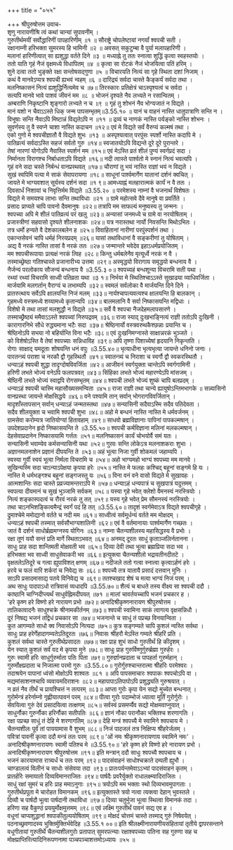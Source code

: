 +++
title = "०५५"

+++
श्रीपुरुषोत्तम उवाच-  
शृणु नारायणीश्रि त्वं कथां चान्यां सुपावनीम् ।  
गुरुतीर्थमयीं सर्वोद्धारिणीं पापहारिणीम् ॥१ ॥
सौराष्ट्रे चोपलेष्टायां नगर्यां श्वपची सती ।  
रक्षानाम्नी हरिभक्ता सुमरस्य हि भामिनी ॥२ ॥
अवसत् सकुटुम्बा वै पुर्या मलापहारिणी ।  
मलानां हारिणीत्वात् सा ह्यशुद्धा वर्तते दिने ॥३ ॥
मध्याह्ने तु ततः स्नात्वा शुद्धिं कृत्वा स्वहस्तयोः ।  
ततो याति गृहं नैजं वृक्षमध्ये विधापितम् ॥४ ॥
कृत्वा सा रोटकं नैजं भोजयित्वा पतिं हरिम् ।  
शुने दत्वा ततो भुङ्क्ते रक्षा सन्तोषसद्गुणा ॥५ ॥
विचारयति नित्यं सा गृहे स्थिता दशां निजाम् ।  
कथं वै मानवेऽप्यत्र श्वपची ह्यभवं न्वहम् ॥६ ॥
दारिद्र्यं सर्वदा चास्ते कैङ्कर्यं सर्वदा तथा ।  
मलनिष्कासनं नित्यं ह्यशुद्धिर्नित्यमेव च ॥७॥
तिरस्कारः प्रतिक्षेत्रं चाऽस्पृश्यत्वं च सर्वदा ।  
सत्यपि मानवे भावे पाशवं जीवनं मम ॥८ ॥
भोजनं दृश्यते नैव लभ्यते न रसान्वितम् ।  
अम्बराणि निकृष्टानि शृङ्गारो लभ्यते न च ॥९ ॥
गृहं तु शोभनं नैव भोग्यजातं न विद्यते ।  
मानं यशो न चैवाऽऽस्ते धिक् जन्म पापसम्भृतम्॥3.55.१० ॥
यानं च वाहनं नास्ति धातुपात्राणि सन्ति न ।  
विभूषाः सन्ति नैवाऽपि मिष्टान्नं विद्यतेऽपि न ॥११ ॥
द्रव्यं च नाणकं नास्ति पर्यङ्को नास्ति शोभनः ।  
सुवर्णस्य तु वै स्वप्ने चाशा नास्ति कदाचन ॥१२॥
एवं मे विद्यते सर्वं वैरुप्यं कल्मषं तथा ।  
एको गुणो मे श्वपचीज्ञातौ वै विद्यते शुभः ॥१३ ॥
अस्पृश्यत्वात् परपुंसः स्पर्शो नास्ति कदापि मे ।  
पातिव्रत्यं सर्वदाऽस्ति सहजं सर्वतो गुरु ॥१४॥
स्वजातयोऽपि विद्यन्ते दूरे दूरे पुरान्तरे ।  
तेषां नारणां योगोऽपि नैवास्ति स्पर्शनं मम ॥१५॥
एवं मेऽस्ति व्रतं शीलं पुण्यं स्वर्गप्रदं सदा ।  
निर्मानता विरागश्च निर्बाधताऽपि विद्यते ॥१६॥
नदी त्वास्ते पार्श्वतो मे स्नानं नित्यं भवत्यपि ।  
गृहं वने सदा चस्ते निर्बन्धं वानप्रस्थवत् ॥१७॥
चौराणां तु भयं नास्ति राज्ञां भयं न विद्यते ।  
सुखं स्वपिमि पत्या मे साकं सेवापरायणा ॥१८॥
साधूनां पार्श्वमार्गेण यातानां दर्शनं क्वचित् ।  
जायते मे भाग्यवशात् सूर्यस्य दर्शनं सदा ॥१ ९॥
आमध्याह्नं मलहारात्मकं कार्यं न वै ततः ।  
दिवसार्धं निशायां च निवृत्तिर्मम विद्यते ॥3.55.२० ॥
परमेशस्य नाम्नां वै भजनार्थं विशेषतः ।  
विद्यते मे समयश्च लाभाः सन्ति तथाविधाः ॥२१ ॥
ग्रामे महोत्सवे दैवे मानुषे वा प्रवर्तिते ।  
प्रसादः प्राप्यते चापि पावनो दैवमानुषः ॥२२॥
तत्रापि मम साफल्यं मनुष्यस्य तु जन्मनः ।  
श्वपच्या अपि मे शीलं पातिव्रत्यं परं खलु ॥२३॥
अन्यासां जनमध्ये च ग्रामे वा नरयोषिताम् ।  
प्रजास्त्रीणां सहवासो दृश्यते शीलनाशकः ॥२४॥
यत्र नरास्तथा नार्यो निवसन्ति मिथोऽभितः ।  
तत्र धर्मो हन्यते वै देशकालबलेन ह ॥२५॥
विवाहितानां नारीणां परपुंस्पर्शनं तथा ।  
एकान्तसेवनं चापि धर्महं निरयप्रदम् ॥२६॥
यासां तथाविधानां वै सङ्करीणां तु योषिताम् ।  
अद्य वै नरकं नास्ति तासां वै नरकं ततः ॥२७॥
जन्मान्तरे भवेदेव इहाऽधर्मप्रयोजितम् ।  
मम श्वपचीरूपायाः प्रत्यक्षं नरकं त्विह ॥२८॥
किन्तु धर्मबलेनैव मृत्यूर्ध्वे नरकं न वै ।  
तस्माच्छ्रेष्ठा गतिश्चास्ते प्रजानारीभ्य उत्तमा ॥२९॥
अस्मृद्धयो विरागाय समृद्धयो बन्धनाय वै ।  
नैर्जन्यं परलोकाय सौजन्यं बन्धनाय वै ॥3.55.३ ०॥
श्वपच्यहं बन्धशून्या विचरामि सती यथा ।  
रथ्यां रथ्यां विचरामि साध्वी पतिव्रता यथा ॥३ १॥
निर्भया मे स्थितिश्चाऽऽस्ते सुखाढ्या व्याधिवर्जिता ।  
मार्जयामि मलगर्तान् वैराग्यं च लभाम्यपि ॥३२॥
स्वमलं सर्वलोका वै मार्जयन्ति दिने दिने ।  
प्रातरुत्थाय सर्वेऽपि क्षालयन्ति निजं मलम् ॥३३॥
नार्यश्चापत्यवत्यश्च क्षालयन्ति हि बालकान् ।  
गृहमध्ये वस्त्रमध्ये शय्यामध्ये कृतान्यपि ॥३४॥
बालमलानि वै सर्वा निष्कासयन्ति मद्विधाः ।  
विशेषो मे तथा तासां मलशुद्धौ न विद्यते ॥३५॥
सर्वे वै श्वपचा नैजदेहमलापसारणे ।  
तस्माच्छ्रैष्ठ्यं ममैवाऽऽस्ते श्वपच्यां निरुपद्रवम् ॥३६॥
राजा स्याद् दुःखभाङ्नित्यं राज्ञी ततोऽपि दुःखिनी ।  
कारागारनिभे सौधे रुद्ध्यमाना भटैः सदा ॥३७॥
श्रेष्ठिनार्यो वस्त्रवरुथकैश्छन्नाः प्रयान्ति च ।  
श्रेष्ठिनोऽपि सभया नो बहिर्यान्ति विना भटैः ॥३८॥
एवं दुःखनिमग्नास्ते साक्षान्नरकं भुञ्जते ।  
को विशेषोऽस्ति वै तेषां श्वपच्याः सन्निधाविह ॥३९॥
अपि तृष्णा पिशाच्येषां हृदयानि निकृन्तति ।  
रोगाः साक्षाद् यमदूताः शोषयन्ति धनं वपुः ॥3.55.४०॥
भृत्याधीना भृत्यभृत्या जायन्ते धनिनो जनाः ।  
पारतन्त्र्यं पराशा च नरकौ द्वौ गृहस्थितौ ॥४१॥
स्वातन्त्र्यं च निराशा च स्वर्गौ द्वौ स्वकरस्थितौ ।  
धन्याऽहं श्वपची शुद्धा तादृग्दोषविवर्जिता ॥४२॥
आजीवनं स्वर्गयुक्ता चान्तेऽपि स्वर्गगामिनी ।  
हरिणी लभते भोज्यं वनेऽपि फलपत्रवत् ॥४३॥
सिंहिका लभते भोज्यं महारण्येऽपि मांसजम् ।  
श्रेष्ठिनी लभते भोज्यं स्वाद्वपि रोगसम्भृतम् ॥४४॥
श्वपची लभते भोज्यं शुष्कं चापि बलप्रदम् ।  
धन्याऽहं श्वपची चास्मि महासौख्यसमन्विता ॥४५॥
राजा राज्ञी तथा चान्ये ह्यायुषोऽन्तिमभागके ॥
सन्न्यासिनो वानप्रस्था जायन्ते मोक्षसिद्धये ॥४६॥
वने पश्यामि तान् सर्वान् भोगरागविवर्जितान् ।  
मादृशाँस्तापसान् सर्वान् धन्याऽहं जन्मतस्तथा ॥४७॥
सन्यासिनी सदैवाऽस्मि सदैव पतिदेवता ।  
सदैव शीलयुक्ता च भवामि श्वपची शुभा ॥४८॥
अहो मे बन्धनं नास्ति नास्ति मे धर्मवर्जनम् ।  
ग्रामसेवा करोम्यत्र जातियोग्यां हितावहाम् ॥४९॥
साधवो ब्रह्मविज्ञानाः पापिनां पापकल्मषान् ।  
उपदेशप्रदानेन हृदो निष्कासयन्ति ते ॥3.55.५०॥
श्वपची कर्मविज्ञाना मलिनां मलकल्मषान् ।  
देहसेवाप्रदानेन निष्कासयामि गर्त्ततः ॥५१॥
मलनिष्कासनं कार्यं चोभयोर्वै समं यतः ।  
सन्यासिनी भवाम्येव कर्मसन्यासिनी यथा ॥५२॥
गुरवः सन्ति लोकेऽत्र मलनाशकराः शुभाः ।  
अज्ञानमलनाशेन प्रज्ञानं दीपयन्ति ते ॥५३॥
अहं भूत्वा निजा गुर्वी शोकमलं जहाम्यपि ।  
स्वस्या गुर्वी स्वयं भूत्वा निर्मला विचरामि च ॥५४॥
अहो भाग्यमहो भाग्यं श्वपच्या मम मानवे ।  
सुखिन्यस्मि सदा चाऽन्याऽपेक्षया कृपया हरेः ॥५५॥
नास्ति मे फलहः कश्चिद् बहूनां सङ्गमे हि यः ।  
नास्ति मे धर्मभङ्गश्च बहूनां सङ्गजस्तु यः ॥५६॥
विना वनं वने वासो विद्यते मे सुखावहः ।  
आत्मशान्तिः सदा चास्ते प्रव्रज्यामन्तराऽपि मे ॥५७॥
धन्याऽहं धन्यपात्रं च सुखपात्रं यदुत्तमम् ।  
स्वपत्या दीयमानं च सुखं भुञ्जामि सर्वकम् ॥५८॥
यस्या गृहे भवेत् क्लेशो वैमनस्यं नरस्त्रियोः ।  
नित्यं शङ्कास्पदत्वं च रौरवं नरकं तु तत् ॥५९॥
यस्य गृहे भवेत् प्रेम सौमनस्यं नरस्त्रियोः ।  
तथा चाऽनभिशङ्कित्वमैन्द्रं स्वर्गं पदं हि तत् ॥3.55.६०॥
तादृशं स्वर्गमेवाऽत्र विद्यते श्वपचीगृहे ।  
द्रुमाश्चेमे ममोद्यानो वर्तते च नदी मम ॥६१॥
साध्वीत्वं सर्वमूर्धन्यं वर्तते मम मोक्षदम् ।  
धन्याऽहं श्वपची तस्मात् सर्वसौभाग्यशालिनी ॥६२॥
एवं वै वर्तमानायाः पार्श्वमार्गेण गच्छतः ।  
जातं वै दर्शनं साधोर्ब्रह्ममग्नस्य योगिनः ॥६३॥
नाम्ना चैतन्यशीलस्य महासिद्धस्य वै प्रभोः ।  
रक्षा तूणं ययौ सन्तं प्रति मार्गे स्थिताऽभवत् ॥६४॥
अनमद् दूरतः साधुं कृताञ्जलिर्नतानना ।  
साधुः प्राह सदा शान्तिमती मोक्षवती भव ॥६५॥
दिव्या देवी तथा भूत्वा ब्रह्मप्रिया सदा भव ।  
हरिभक्ता भव साध्वी साधुसेवाकरी भव ॥६६॥
इत्युक्त्वा चैतन्यशीलो भद्रावतीनदीतटे ।  
वृक्षतलेऽतिदूरे च गत्वा ह्युपाविशत् क्षणम् ॥६७॥
नदीजले ततो गत्वा स्नात्वा कृत्वाऽर्हणं हरेः ।  
हरये च फलं वारि शर्करां च निवेद्य सः ॥६८॥
श्वपच्यै तत्र यातायै प्रसादं दत्तवान् मुनिः ।  
साऽपि प्रसादमासाद्य पतये विनिवेद्य च ॥६९॥
ततश्चखाद शेषं च मत्वा भाग्यं निजं परम् ।  
अथ साधुः पादपाऽधो रात्रिवासं व्यधादपि ॥3.55.७०॥
शैत्यं च बाधते तस्य वीक्ष्य सा श्वपची ददौ ।  
काष्ठानि चाग्निदीप्त्यर्थं साधुर्वह्निमदीपयत् ॥७१ ॥
मालां चावर्तयच्चापि भजनं प्रचकार ह ।  
'हरे कृष्ण हरे विष्णो हरे नारायण प्रभो ॥७२॥
अनादिश्रीकृष्णनारायण श्रीपुरुषोत्तम ।  
तालिकावादनैः साधुश्चक्रे श्रीनामकीर्तनम् ॥७३॥
श्वपची स्वामिना साकं त्वागत्य वृक्षसन्निधौ ।  
दूरं निषद्य भजनं तद्विधं प्रचकार सा ॥७४॥
भजनान्ते च साधुं तं पप्रच्छ विनयान्विता ।  
कुत आगम्यते साधो क्व निवासोऽपि नित्यदा ॥७५॥
कुत्र सङ्गम्यते चापि कुशलं न्वस्ति सर्वथा ।  
साधुः प्राह हरेर्गेहादागम्यतेऽतिदूरतः ॥७६॥
निवासः श्रीहरौ मेऽस्ति गम्यते श्रीहरिं प्रति ।  
कुशलं सर्वथा चास्ते गुरुतीर्थप्रसादतः ॥७७॥
रक्षा प्राह शुभं साधो गुरुतीर्थं हि कीदृशम् ।  
येन स्यात् कुशलं सर्वं वद मे कृपया मुने ॥७८॥
साधुः प्राह गुरुर्विष्णुर्गुरुर्ब्रह्मा गुरुर्हरः ।  
गुरुः स्वामी हरिः साधुर्गुरुर्माता पतिः पिता ॥७९॥
गुरुर्ज्ञानप्रदाता च पापहर्ता गुरुर्महान् ।  
गुरुर्मोक्षप्रदाता च निजात्मा परमो गुरुः ॥3.55.८०॥
गुरोर्गुरुश्चान्तरात्मा श्रीहरिः परमेश्वरः ।  
तदाश्रयेन पापानां ध्वंसो मोक्षोऽपि शाश्वतः ॥८१ ॥
अपि पापसमाचारः श्वपाकः श्वपचोऽपि वा ।  
मद्यमांसाशनश्चापि व्यवायमदिराशनः ॥८२॥
महापापाऽतिपापोऽपि प्रशुद्ध्यति गुरुश्रयात् ।  
न व्रतं नैव तीर्थं च प्रायश्चित्तं न तत्परम् ॥८३॥
आप्ता गुरोः कृपा येन सद्यो मुच्येत बन्धनात् ।  
गुरोर्मन्त्रं हरेर्नाम्नो गृह्णीयात्पावनं परम् ॥८४॥
पीत्वा गुरोः पदाम्भोजं ध्यात्वा मूर्तिं गुरोर्गुरोः ।  
सेवयित्वा गुरुं देवं प्रसादयित्वा तत्क्षणम् ॥८५॥
सर्वस्वं प्रसमर्प्यैव सद्यो मोक्षमवाप्नुयात् ।  
साधुर्नौका गुरुर्नौका हरिर्नौका सतीपतिः ॥८६॥
ज्ञानं नौका परानौका भक्तिश्च शरणागतिः ।  
रक्षा पप्रच्छ साधुं तं देहि मे शरणागतिम् ॥८७॥
देहि मन्त्रं श्वपच्यै मे स्वामिने श्वपचाय मे ।  
चैतन्यशीलः पूर्वं तां पाययामास वै शुभम् ॥८८॥
निजं पादजलं तत्र निक्षिप्य श्रीहरेर्जलम् ।  
पवित्रां पावनीं कृत्वा ददौ मन्त्रं ततः परम् ॥८९॥
'ओं नमः श्रीकृष्णनारायणाय स्वामिने नमः' ।  
अनादिश्रीकृष्णनारायणः स्वामी पतिश्च मे ॥3.55.९०॥
'हरे कृष्ण हरे विष्णो हरे नारायण प्रभो ।  
अनादिश्रीकृष्णनारायण श्रीपुरुषोत्तम ॥९१॥
इति मन्त्रान् ददौ साधुः श्वपच्यै श्वपचाय च ।  
भजनं कारयामास रात्र्यर्धं च ततः परम् ॥९२॥
पादसंवाहनं साधोश्चक्राते दम्पती ह्युभौ ।  
चाण्डालत्वं विलीनं च साधोः संसेवया तदा ॥९३॥
प्रातःपर्यन्तमेवाऽऽभ्यां पादसंवाहनं कृतम् ।  
प्रातर्हरिः समायातो दिव्यविमानराजितः ॥९४॥
पार्षदैः प्रवरैर्युक्तो राधालक्ष्म्यादिराजितः ।  
साधुं रक्षां सुमरं च हरिः प्राह ममाऽनुगाः ॥९५॥
त्रयोऽपि मम भक्ताः स्थो दिव्यभावमुपागताः ।  
गुरुतीर्थप्रपूता मे चारोहत विमानकम् ॥९६॥
इत्युक्तास्ते त्रयो नत्वा त्यक्त्वा देहान् भुवस्तले ।  
दिव्यौ च पार्षदौ भूत्वा पार्षदानी तथाविधा ॥९७॥
दिव्या चतुर्भुजा भूत्वा स्थित्वा विमानकं तदा ।  
हरिणा सह वैकुण्ठं प्रययुर्मोक्षमुत्तमम् ॥९८॥
एवं लक्ष्मि गुरुतीर्थं पावनं सद्य एव ह ।  
वधूनां चाप्यशुद्धानां श्वपाकीतुल्ययोषिताम् ॥९९॥
मोक्षदं चोत्तमं चास्ते तस्माद् गुरुं निषेवयेत् ।  
पठनाच्छ्रवणादस्य भुक्तिर्मुक्तिर्भवेदिह ॥3.55.१ ००॥
इति श्रीलक्ष्मीनारायणीयसंहितायां तृतीये द्वापरसन्ताने वधूगीतायां गुरुतीर्थे चैतन्यशीलगुरोः प्रतापात् सुमरपत्न्याः रक्षाश्वपच्याः पतिना सह गुरुणा सह च  
मोक्षप्राप्तिरित्यादिनिरूपणनामा पञ्चपञ्चाशत्तमोऽध्यायः ॥५५ ॥
    
